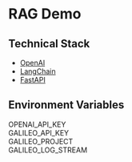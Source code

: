 # RAG Demo

## Technical Stack
- [OpenAI](https://openai.com/index/openai-api/)
- [LangChain](https://www.langchain.com/)
- [FastAPI](https://fastapi.tiangolo.com/)

## Environment Variables
OPENAI_API_KEY<br>
GALILEO_API_KEY<br>
GALILEO_PROJECT<br>
GALILEO_LOG_STREAM
